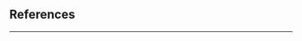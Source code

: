 <section class="no-padding" id="sources">
            <div class="col-lg-12 text-center">
                <h2 class="section-heading">References</h2>
                <hr class="primary">
            </div>
</section>
